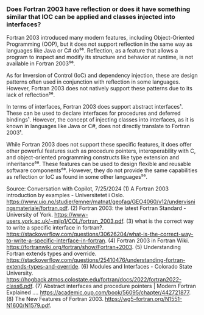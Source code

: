 ### Does Fortran 2003 have reflection or does it have something similar that IOC can be applied and classes injected into interfaces?

Fortran 2003 introduced many modern features, including Object-Oriented Programming (OOP), but it does not support reflection in the same way as languages like Java or C# do⁵⁶. Reflection, as a feature that allows a program to inspect and modify its structure and behavior at runtime, is not available in Fortran 2003⁵⁶.

As for Inversion of Control (IoC) and dependency injection, these are design patterns often used in conjunction with reflection in some languages. However, Fortran 2003 does not natively support these patterns due to its lack of reflection⁵⁶.

In terms of interfaces, Fortran 2003 does support abstract interfaces¹. These can be used to declare interfaces for procedures and deferred bindings¹. However, the concept of injecting classes into interfaces, as it is known in languages like Java or C#, does not directly translate to Fortran 2003¹.

While Fortran 2003 does not support these specific features, it does offer other powerful features such as procedure pointers, interoperability with C, and object-oriented programming constructs like type extension and inheritance⁶⁸. These features can be used to design flexible and reusable software components⁶⁸. However, they do not provide the same capabilities as reflection or IoC as found in some other languages⁵⁶.

Source: Conversation with Copilot, 7/25/2024
(1) A Fortran 2003 introduction by examples - Universitetet i Oslo. https://www.uio.no/studier/emner/matnat/geofag/GEO4060/v12/undervisningsmateriale/fortran.pdf.
(2) Fortran 2003: the latest Fortran Standard - University of York. https://www-users.york.ac.uk/~mijp1/COL/fortran_2003.pdf.
(3) what is the correct way to write a specific interface in fortran?. https://stackoverflow.com/questions/30626204/what-is-the-correct-way-to-write-a-specific-interface-in-fortran.
(4) Fortran 2003 in Fortran Wiki. https://fortranwiki.org/fortran/show/Fortran+2003.
(5) Understanding Fortran extends types and override. https://stackoverflow.com/questions/25410476/understanding-fortran-extends-types-and-override.
(6) Modules and Interfaces - Colorado State University. https://hogback.atmos.colostate.edu/fortran/docs/2022/fortran2022-class6.pdf.
(7) Abstract interfaces and procedure pointers | Modern Fortran Explained .... https://academic.oup.com/book/56095/chapter/442721877.
(8) The New Features of Fortran 2003. https://wg5-fortran.org/N1551-N1600/N1579.pdf.
